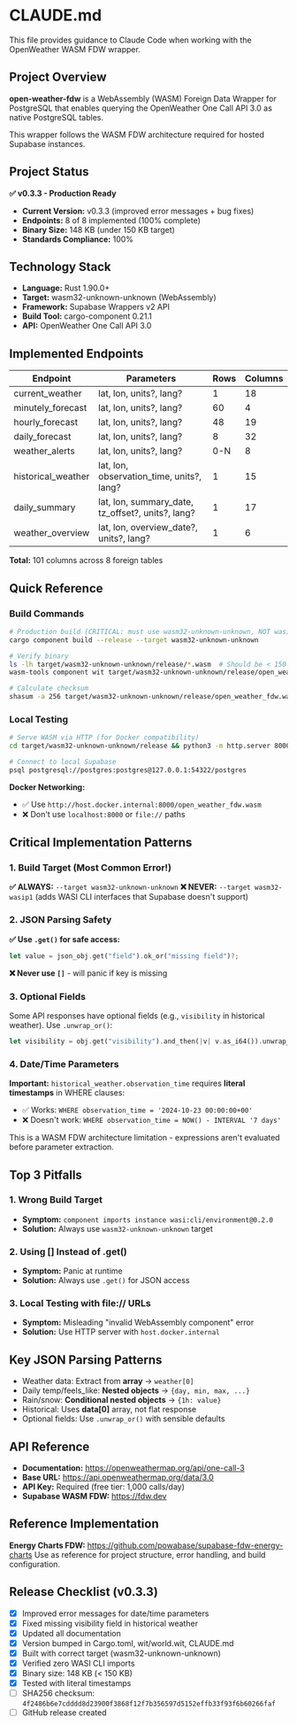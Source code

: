 # CLAUDE.md

This file provides guidance to Claude Code when working with the OpenWeather WASM FDW wrapper.

## Project Overview

**open-weather-fdw** is a WebAssembly (WASM) Foreign Data Wrapper for PostgreSQL that enables querying the OpenWeather One Call API 3.0 as native PostgreSQL tables.

This wrapper follows the WASM FDW architecture required for hosted Supabase instances.

## Project Status

**✅ v0.3.3 - Production Ready**

- **Current Version:** v0.3.3 (improved error messages + bug fixes)
- **Endpoints:** 8 of 8 implemented (100% complete)
- **Binary Size:** 148 KB (under 150 KB target)
- **Standards Compliance:** 100%

## Technology Stack

- **Language:** Rust 1.90.0+
- **Target:** wasm32-unknown-unknown (WebAssembly)
- **Framework:** Supabase Wrappers v2 API
- **Build Tool:** cargo-component 0.21.1
- **API:** OpenWeather One Call API 3.0

## Implemented Endpoints

| Endpoint | Parameters | Rows | Columns |
|----------|------------|------|---------|
| current_weather | lat, lon, units?, lang? | 1 | 18 |
| minutely_forecast | lat, lon, units?, lang? | 60 | 4 |
| hourly_forecast | lat, lon, units?, lang? | 48 | 19 |
| daily_forecast | lat, lon, units?, lang? | 8 | 32 |
| weather_alerts | lat, lon, units?, lang? | 0-N | 8 |
| historical_weather | lat, lon, observation_time, units?, lang? | 1 | 15 |
| daily_summary | lat, lon, summary_date, tz_offset?, units?, lang? | 1 | 17 |
| weather_overview | lat, lon, overview_date?, units?, lang? | 1 | 6 |

**Total:** 101 columns across 8 foreign tables

## Quick Reference

### Build Commands

```bash
# Production build (CRITICAL: must use wasm32-unknown-unknown, NOT wasip1)
cargo component build --release --target wasm32-unknown-unknown

# Verify binary
ls -lh target/wasm32-unknown-unknown/release/*.wasm  # Should be < 150 KB
wasm-tools component wit target/wasm32-unknown-unknown/release/open_weather_fdw.wasm | grep wasi:cli  # Should be empty

# Calculate checksum
shasum -a 256 target/wasm32-unknown-unknown/release/open_weather_fdw.wasm
```

### Local Testing

```bash
# Serve WASM via HTTP (for Docker compatibility)
cd target/wasm32-unknown-unknown/release && python3 -m http.server 8000 &

# Connect to local Supabase
psql postgresql://postgres:postgres@127.0.0.1:54322/postgres
```

**Docker Networking:**
- ✅ Use `http://host.docker.internal:8000/open_weather_fdw.wasm`
- ❌ Don't use `localhost:8000` or `file://` paths

## Critical Implementation Patterns

### 1. Build Target (Most Common Error!)

**✅ ALWAYS:** `--target wasm32-unknown-unknown`
**❌ NEVER:** `--target wasm32-wasip1` (adds WASI CLI interfaces that Supabase doesn't support)

### 2. JSON Parsing Safety

**✅ Use `.get()` for safe access:**
```rust
let value = json_obj.get("field").ok_or("missing field")?;
```

**❌ Never use `[]`** - will panic if key is missing

### 3. Optional Fields

Some API responses have optional fields (e.g., `visibility` in historical weather). Use `.unwrap_or()`:
```rust
let visibility = obj.get("visibility").and_then(|v| v.as_i64()).unwrap_or(10000);
```

### 4. Date/Time Parameters

**Important:** `historical_weather.observation_time` requires **literal timestamps** in WHERE clauses:
- ✅ Works: `WHERE observation_time = '2024-10-23 00:00:00+00'`
- ❌ Doesn't work: `WHERE observation_time = NOW() - INTERVAL '7 days'`

This is a WASM FDW architecture limitation - expressions aren't evaluated before parameter extraction.

## Top 3 Pitfalls

### 1. Wrong Build Target
- **Symptom:** `component imports instance wasi:cli/environment@0.2.0`
- **Solution:** Always use `wasm32-unknown-unknown` target

### 2. Using [] Instead of .get()
- **Symptom:** Panic at runtime
- **Solution:** Always use `.get()` for JSON access

### 3. Local Testing with file:// URLs
- **Symptom:** Misleading "invalid WebAssembly component" error
- **Solution:** Use HTTP server with `host.docker.internal`

## Key JSON Parsing Patterns

- Weather data: Extract from **array** → `weather[0]`
- Daily temp/feels_like: **Nested objects** → `{day, min, max, ...}`
- Rain/snow: **Conditional nested objects** → `{1h: value}`
- Historical: Uses **data[0]** array, not flat response
- Optional fields: Use `.unwrap_or()` with sensible defaults

## API Reference

- **Documentation:** https://openweathermap.org/api/one-call-3
- **Base URL:** https://api.openweathermap.org/data/3.0
- **API Key:** Required (free tier: 1,000 calls/day)
- **Supabase WASM FDW:** https://fdw.dev

## Reference Implementation

**Energy Charts FDW:** https://github.com/powabase/supabase-fdw-energy-charts
Use as reference for project structure, error handling, and build configuration.

## Release Checklist (v0.3.3)

- [x] Improved error messages for date/time parameters
- [x] Fixed missing visibility field in historical weather
- [x] Updated all documentation
- [x] Version bumped in Cargo.toml, wit/world.wit, CLAUDE.md
- [x] Built with correct target (wasm32-unknown-unknown)
- [x] Verified zero WASI CLI imports
- [x] Binary size: 148 KB (< 150 KB)
- [x] Tested with literal timestamps
- [ ] SHA256 checksum: `4f2486b6e7cdddd8d23900f3868f12f7b356597d5152effb33f93f6b60266faf`
- [ ] GitHub release created
